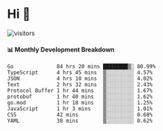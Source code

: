 # Hi 👋
 
![visitors](https://visitor-badge.glitch.me/badge?page_id=sorcererxw.sorcererx)

#### 📊 Monthly Development Breakdown

<!--START_SECTION:waka-->
```text
Go              84 hrs 20 mins ████████▒░ 80.99%
TypeScript      4 hrs 45 mins  ▒░░░░░░░░░ 4.57%
JSON            4 hrs 10 mins  ▒░░░░░░░░░ 4.02%
Text            2 hrs 32 mins  ▒░░░░░░░░░ 2.43%
Protocol Buffer 1 hr 44 mins   ▒░░░░░░░░░ 1.67%
protobuf        1 hr 40 mins   ▒░░░░░░░░░ 1.62%
go.mod          1 hr 18 mins   ▒░░░░░░░░░ 1.25%
JavaScript      1 hr 3 mins    ▒░░░░░░░░░ 1.01%
CSS             42 mins        ▒░░░░░░░░░ 0.68%
YAML            38 mins        ▒░░░░░░░░░ 0.62%
```
<!--END_SECTION:waka-->
